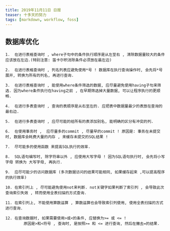 ```yaml
---
title: 2019年11月11日 日报 
teaser: 十多天的努力
tags: [markdown, workflow, foss]
---
```

## 数据库优化

	1.	在进行表格查询时 , where子句中的条件执行顺序是从左至右 , 清除数据量较大的条件应该放在左边.(特别注意: 笛卡尔积消除条件必须放在最左边)

	2.	在进行表格查询时 , 列名列表应避免使用*号 ! 数据库在执行查询操作时, 会先将*号展开, 转换为所有的列名, 再进行查询.

	3.	在进行表格查询时 , 能使用where条件筛选的数据, 应尽量避免使用having子句来筛选. 因为where条件执行在having之前 , 在早期筛选掉大量数据, 可以让程序执行的更顺畅.

	4.	在进行多表查询时 , 查询的表顺序是从右至左的. 应把表中数据量最少的表放在查询的最右边.

	5.	在进行多表查询时 , 应尽可能的给所有的表添加别名, 能明确的区分有冲突的列.

	6.	在使用事务时 ,  应尽量多的commit , 尽量早的commit ! 原因是: 事务在未提交时, 数据库会耗费大量的内存 , 来缓存未提交的SQL结果 !

	7.	尽可能多的使用函数 来提高SQL执行的效率. 

	8.	SQL语句编写时, 除字符串以外 , 应使用大写字母 ! 因为SQL语句执行时, 会先将小写字母 转换为 大写字母, 再执行.

	9.	应尽可能少的访问数据库 (多次数据访问的结果可能相同, 如果缓存起来 ,可以提高程序的执行效率)

	10.	在索引列上 , 尽可能避免使用not来判断. not关键字如果判断了索引列 , 会导致此次查询索引失效 , 转而使用全表扫描的方式查询.

	11.	在索引列上, 不能使用算数运算 , 算数运算也会导致索引列使用, 使用全表扫描的方式进行查询.

	12.	在查询数据时, 如果需要使用>或<的条件, 应替换为>= 或 <= ! 
			原因是>和<符号 , 查询时, 是按照>= 和 <= 进行查询, 然后在撇去=的结果.